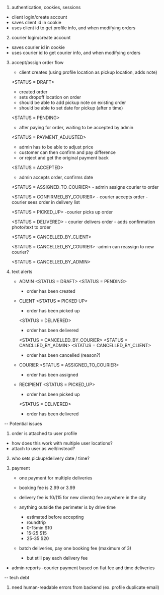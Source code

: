 1. authentication, cookies, sessions
 - client login/create account
 - saves client id in cookie
 - uses client id to get profile info, and when modifying orders

 2. courier login/create account
 - saves courier id in cookie
 - uses courier id to get courier info, and when modifying orders


3. accept/assign order flow
    
    - client creates (using profile location as pickup location, adds note)
    
    <STATUS = DRAFT>
    - created order
    - sets dropoff location on order
    - should be able to add pickup note on existing order
    - should be able to set date for pickup (after x time)

    <STATUS = PENDING>
    - after paying for order, waiting to be accepted by admin

    <STATUS = PAYMENT_ADJUSTED>
    - admin has to be able to adjust price
    - customer can then confirm and pay difference
    - or reject and get the original payment back

    <STATUS = ACCEPTED>
    - admin accepts order, confirms date

    <STATUS = ASSIGNED_TO_COURIER>
        - admin assigns courier to order

    <STATUS = CONFIRMED_BY_COURIER>
        - courier accepts order
        - courier sees order in delivery list

    <STATUS = PICKED_UP>
        -courier picks up order

    <STATUS = DELIVERED>
        - courier delivers order
        - adds confirmation photo/text to order

    <STATUS = CANCELLED_BY_CLIENT>

    <STATUS = CANCELLED_BY_COURIER>
        -admin can reassign to new courier?

    <STATUS = CANCELLED_BY_ADMIN>


2. text alerts
    - ADMIN
        <STATUS = DRAFT>
        <STATUS = PENDING>
        - order has been created
        
    - CLIENT
        <STATUS = PICKED UP>
        - order has been picked up

        <STATUS = DELIVERED>
        - order has been delivered

        <STATUS = CANCELLED_BY_COURIER>
        <STATUS = CANCLLED_BY_ADMIN>
        <STATUS = CANCELLED_BY_CLIENT>
        - order has been cancelled (reason?)

    - COURIER
        <STATUS = ASSIGNED_TO_COURIER>
        - order has been assigned

    - RECIPIENT
        <STATUS = PICKED_UP>
        - order has been picked up
        
        <STATUS = DELIVERED>
        - order has been delivered

-- Potential issues

1. order is attached to user profile
- how does this work with multiple user locations?
- attach to user as well/instead?

2. who sets pickup/delivery date / time?

3. payment
    - one payment for multiple deliveries
    - booking fee is 2.99 or 3.99
    - delivery fee is $10 / ($15 for new clients) fee anywhere in the city
    - anything outside the perimeter is by drive time
        - estimated before accepting
        - roundtrip
        - 0-15min $10
        - 15-25   $15
        - 25-35   $20

    - batch deliveries, pay one booking fee (maximum of 3)
        - but still pay each delivery fee


- admin reports
    -courier payment based on flat fee and time deliveries

-- tech debt

1. need human-readable errors from backend (ex. profile duplicate email)

